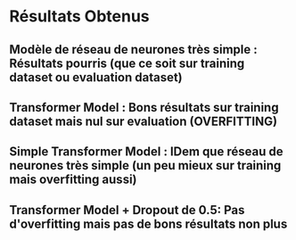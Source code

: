 # Résultats Obtenus 

## Modèle de réseau de neurones très simple : Résultats pourris (que ce soit sur training dataset ou evaluation dataset)

## Transformer Model : Bons résultats sur training dataset mais nul sur evaluation (OVERFITTING)

## Simple Transformer Model : IDem que réseau de neurones très simple (un peu mieux sur training mais overfitting aussi)

##  Transformer Model + Dropout de 0.5: Pas d'overfitting mais pas de bons résultats non plus 